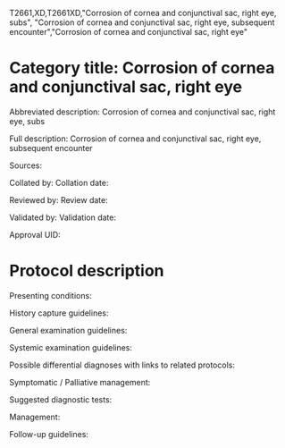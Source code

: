 T2661,XD,T2661XD,"Corrosion of cornea and conjunctival sac, right eye, subs", "Corrosion of cornea and conjunctival sac, right eye, subsequent encounter","Corrosion of cornea and conjunctival sac, right eye"
# Category title: Corrosion of cornea and conjunctival sac, right eye

Abbreviated description: Corrosion of cornea and conjunctival sac, right eye, subs

Full description: Corrosion of cornea and conjunctival sac, right eye, subsequent encounter

Sources:

Collated by:
Collation date:

Reviewed by:
Review date:

Validated by:
Validation date:

Approval UID:

# Protocol description

Presenting conditions:

History capture guidelines:

General examination guidelines:

Systemic examination guidelines:

Possible differential diagnoses with links to related protocols:

Symptomatic / Palliative management:

Suggested diagnostic tests:

Management:

Follow-up guidelines:
